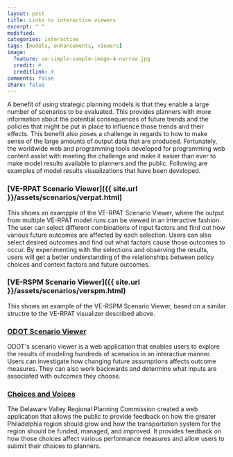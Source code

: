 ```yaml
---
layout: post
title: Links to interactive viewers 
excerpt: " "
modified: 
categories: interactive
tags: [models, enhancements, viewers]
image:
  feature: so-simple-sample-image-4-narrow.jpg
  credit: #
  creditlink: #
comments: false
share: false
---
```


A benefit of using strategic planning models is that they enable a large number of scenarios to be evaluated. This provides planners with more information about the potential consequences of future trends and the policies that might be put in place to influence those trends and their effects. This benefit also poses a challenge in regards to how to make sense of the large amounts of output data that are produced. Fortunately, the worldwide web and programming tools developed for programming web content assist with meeting the challenge and make it easier than ever to make model results available to planners and the public. Following are examples of model results visualizations that have been developed.

### [VE-RPAT Scenario Viewer]({{ site.url }}/assets/scenarios/verpat.html)

This shows an exampple of the VE-RPAT Scenario Viewer, where the output from multiple VE-RPAT model runs can be viewed in an interactive fashion. The user can select different combinations of input factors and find out how various future outcomes are affected by each selection. Users can also select desired outcomes and find out what factors cause those outcomes to occur. By experimenting with the selections and observing the results, users will get a better understanding of the relationships between policy choices and context factors and future outcomes.

### [VE-RSPM Scenario Viewer]({{ site.url }}/assets/scenarios/verspm.html)

This shows an example of the VE-RSPM Scenario Viewer, based on a similar structre to the VE-RPAT visualizer described above.

### <a href="https://gregorbj.github.io/RSPM-Viewer" target = "_blank">ODOT Scenario Viewer</a>

ODOT's scenario viewer is a web application that enables users to explore the results of modeling hundreds of scenarios in an interactive manner. Users can investigate how changing future assumptions affects outcome measures. They can also work backwards and determine what inputs are associated with outcomes they choose.

### <a href="http://www.dvrpc.org/choicesandvoices/" target = "_blank">Choices and Voices</a>

The Delaware Valley Regional Planning Commission created a web application that allows the public to provide feedback on how the greater Philadelphia region should grow and how the transportation system for the region should be funded, managed, and improved. It provides feedback on how those choices affect various performance measures and allow users to submit their choices to planners.